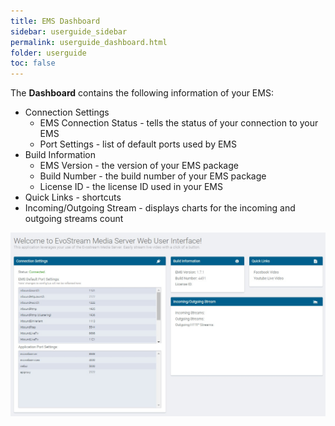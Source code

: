 ```yaml
---
title: EMS Dashboard
sidebar: userguide_sidebar
permalink: userguide_dashboard.html
folder: userguide
toc: false
---
```




The **Dashboard** contains the following information of your EMS:

- Connection Settings 
  - EMS Connection Status - tells the status of your connection to your EMS
  - Port Settings - list of default ports used by EMS
- Build Information
  - EMS Version - the version of your EMS package
  - Build Number - the build number of your EMS package
  - License ID - the license ID used in your EMS
- Quick Links - shortcuts
- Incoming/Outgoing Stream - displays charts for the incoming and outgoing streams count

![](images/userguide/dashboard.jpg)